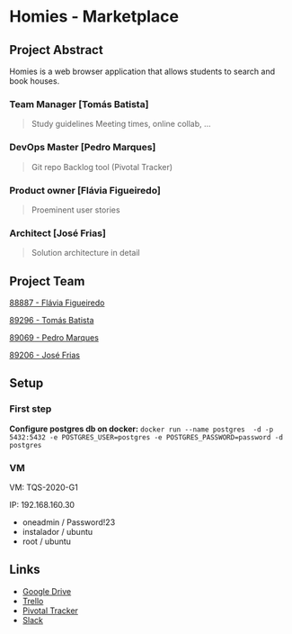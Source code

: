 # Homies - Marketplace

## Project Abstract

Homies is a web browser application that allows students to search and book houses.

### Team Manager [Tomás Batista]

> Study guidelines
> Meeting times, online collab, ...

### DevOps Master [Pedro Marques]

> Git repo
> Backlog tool (Pivotal Tracker)

### Product owner [Flávia Figueiredo]

> Proeminent user stories

### Architect [José Frias]

> Solution architecture in detail

## Project Team

[88887 - Flávia Figueiredo](https://github.com/flaviagfigueiredo)

[89296 - Tomás Batista](https://github.com/tomas99batista)

[89069 - Pedro Marques](https://github.com/Pmiguelmarques)

[89206 - José Frias](https://github.com/joselfrias)

## Setup

### First step
**Configure postgres db on docker:** 
```docker run --name postgres  -d -p 5432:5432 -e POSTGRES_USER=postgres -e POSTGRES_PASSWORD=password -d postgres```

### VM
VM: TQS-2020-G1

IP: 192.168.160.30

- oneadmin / Password!23
- instalador / ubuntu
- root / ubuntu

## Links
- [Google Drive](https://drive.google.com/drive/folders/1rgzAPeLD0_XlIS92oBTSDtjoLlHx3OAM?usp=sharing)
- [Trello](https://trello.com/invite/b/K4x0FAe7/353d22e1576eb93852802a2a27f097c4/homiesmarketplace)
- [Pivotal Tracker](https://www.pivotaltracker.com/projects/2447400)
- [Slack](https://join.slack.com/t/homiesmarketplace/shared_invite/zt-e9fdp8wh-KNNSun3cX~EcJCv_KcRATA)

